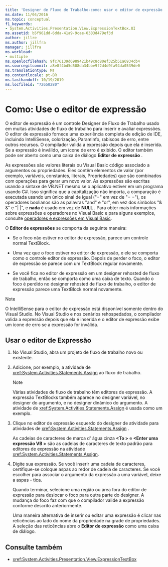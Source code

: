 ```yaml
---
title: 'Designer de Fluxo de Trabalho-como: usar o editor de expressão'
ms.date: 11/04/2016
ms.topic: conceptual
f1_keywords:
- System.Activities.Presentation.View.ExpressionTextBox.UI
ms.assetid: b5f961dd-6dda-41a9-9cae-0383d479ef3d
author: jillre
ms.author: jillfra
manager: jillfra
ms.workload:
- multiple
ms.openlocfilehash: 9fc76139d6989421b49c8c80ef325b51a6934cb4
ms.sourcegitcommit: a8e8f4bd5d508da34bbe9f2d4d9fa94da0539de0
ms.translationtype: MT
ms.contentlocale: pt-BR
ms.lasthandoff: 10/19/2019
ms.locfileid: "72650280"
---
```

# <a name="how-to-use-the-expression-editor"></a>Como: Use o editor de expressão

O editor de expressão é um controle Designer de Fluxo de Trabalho usado em muitas atividades de fluxo de trabalho para inserir e avaliar expressões. O editor de expressão fornece uma experiência completa de edição de IDE, incluindo IntelliSense, colorização, ParamInfo, rabiscos de erro, entre outros recursos. O compilador valida a expressão depois que ela é inserida. Se a expressão é inválido, um ícone de erro é exibido. O editor também pode ser aberto como uma caixa de diálogo **Editor de expressão** .

As expressões são valores literais ou Visual Basic código associado a argumentos ou propriedades. Eles contêm elementos de valor (por exemplo, variáveis, constantes, literais, Propriedades) que são combinados com operações para gerar um novo valor. As expressões são escritas usando a sintaxe de VB.NET mesmo se o aplicativo estiver em um programa usando C#. Isso significa que a capitalização não importa, a comparação é executada usando um único sinal de igual ("=" em vez de "= ="), os operadores boolianos são as palavras "and" e "or", em vez dos símbolos "& &" e "| |", e **nada** é usado em vez de **NULL** . Para obter mais informações sobre expressões e operadores no Visual Basic e para alguns exemplos, consulte [operadores e expressões em Visual Basic](/previous-versions/visualstudio/visual-studio-2010/a1w3te48(v=vs.100)).

O **Editor de expressões** se comporta da seguinte maneira:

- Se o foco não estiver no editor de expressão, parece um controle normal TextBlock.

- Uma vez que o foco estiver no editor de expressão, e ele se comporta como o controle editor de expressão. Depois de perder o foco, o editor de expressão se parece com um TextBlock regular novamente.

- Se você fica no editor de expressão em um designer rehosted de fluxo de trabalho, então se comporta como uma caixa de texto. Quando o foco é perdido no designer rehosted de fluxo de trabalho, o editor de expressão parece uma TextBlock normal novamente.

> [!NOTE]
> O IntelliSense para o editor de expressão está disponível somente dentro do Visual Studio. No Visual Studio e nos cenários rehospedados, o compilador valida a expressão depois que ela é inserida e o editor de expressão exibe um ícone de erro se a expressão for inválida.

## <a name="use-the-expression-editor"></a>Usar o editor de Expressão

1. No Visual Studio, abra um projeto de fluxo de trabalho novo ou existente.

2. Adicione, por exemplo, a atividade de <xref:System.Activities.Statements.Assign> ao fluxo de trabalho.

    > [!NOTE]
    > Várias atividades de fluxo de trabalho têm editores de expressão. A expressão TextBlocks também aparece no designer variável, no designer do argumento, e no designer dinâmico do argumento. A atividade de <xref:System.Activities.Statements.Assign> é usada como um exemplo.

3. Clique no editor de expressão esquerdo do designer de atividade para atividades de <xref:System.Activities.Statements.Assign> .

     As cadeias de caracteres de marca d' água cinza **\<To >** e **\<Enter uma expressão VB >** são as cadeias de caracteres de texto padrão para editores de expressão na atividade <xref:System.Activities.Statements.Assign>.

4. Digite sua expressão. Se você inserir uma cadeia de caracteres, certifique-se coloque aspas ao redor de cadeia de caracteres. Se você escolher para associar o argumento da expressão a uma variável, deixe a aspas - tica.

     Quando terminar, selecione uma região ou área fora do editor de expressão para deslocar o foco para outra parte do designer. A mudança do foco faz com que o compilador valide a expressão conforme descrito anteriormente.

     Uma maneira alternativa de inserir ou editar uma expressão é clicar nas reticências ao lado do nome da propriedade na grade de propriedades. A seleção das reticências abre o **Editor de expressão** como uma caixa de diálogo.

## <a name="see-also"></a>Consulte também

- <xref:System.Activities.Presentation.View.ExpressionTextBox>